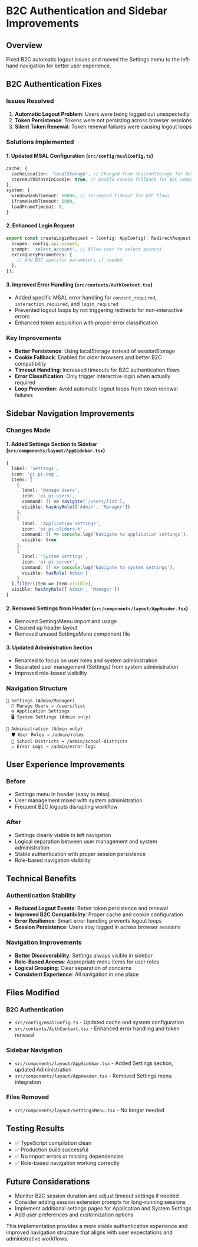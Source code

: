 # B2C Authentication and Sidebar Improvements

## Overview
Fixed B2C automatic logout issues and moved the Settings menu to the left-hand navigation for better user experience.

## B2C Authentication Fixes

### Issues Resolved
1. **Automatic Logout Problem**: Users were being logged out unexpectedly
2. **Token Persistence**: Tokens were not persisting across browser sessions
3. **Silent Token Renewal**: Token renewal failures were causing logout loops

### Solutions Implemented

#### 1. Updated MSAL Configuration (`src/config/msalConfig.ts`)
```typescript
cache: {
  cacheLocation: 'localStorage', // Changed from sessionStorage for better persistence
  storeAuthStateInCookie: true, // Enable cookie fallback for B2C compatibility
},
system: {
  windowHashTimeout: 60000, // Increased timeout for B2C flows
  iframeHashTimeout: 6000,
  loadFrameTimeout: 0,
}
```

#### 2. Enhanced Login Request
```typescript
export const createLoginRequest = (config: AppConfig): RedirectRequest => ({
  scopes: config.api.scopes,
  prompt: 'select_account', // Allow user to select account
  extraQueryParameters: {
    // Add B2C specific parameters if needed
  },
});
```

#### 3. Improved Error Handling (`src/contexts/AuthContext.tsx`)
- Added specific MSAL error handling for `consent_required`, `interaction_required`, and `login_required`
- Prevented logout loops by not triggering redirects for non-interactive errors
- Enhanced token acquisition with proper error classification

### Key Improvements
- **Better Persistence**: Using localStorage instead of sessionStorage
- **Cookie Fallback**: Enabled for older browsers and better B2C compatibility
- **Timeout Handling**: Increased timeouts for B2C authentication flows
- **Error Classification**: Only trigger interactive login when actually required
- **Loop Prevention**: Avoid automatic logout loops from token renewal failures

## Sidebar Navigation Improvements

### Changes Made

#### 1. Added Settings Section to Sidebar (`src/components/layout/AppSidebar.tsx`)
```typescript
{
  label: 'Settings',
  icon: 'pi pi-cog',
  items: [
    {
      label: 'Manage Users',
      icon: 'pi pi-users',
      command: () => navigate('/users/list'),
      visible: hasAnyRole(['Admin', 'Manager'])
    },
    {
      label: 'Application Settings',
      icon: 'pi pi-sliders-h',
      command: () => console.log('Navigate to application settings'),
      visible: true
    },
    {
      label: 'System Settings',
      icon: 'pi pi-server',
      command: () => console.log('Navigate to system settings'),
      visible: hasRole('Admin')
    }
  ].filter(item => item.visible),
  visible: hasAnyRole(['Admin', 'Manager'])
}
```

#### 2. Removed Settings from Header (`src/components/layout/AppHeader.tsx`)
- Removed SettingsMenu import and usage
- Cleaned up header layout
- Removed unused SettingsMenu component file

#### 3. Updated Administration Section
- Renamed to focus on user roles and system administration
- Separated user management (Settings) from system administration
- Improved role-based visibility

### Navigation Structure
```
📁 Settings (Admin/Manager)
  👥 Manage Users → /users/list
  ⚙️ Application Settings
  🖥️ System Settings (Admin only)

📁 Administration (Admin only)
  🛡️ User Roles → /admin/roles
  🏢 School Districts → /admin/school-districts
  ⚠️ Error Logs → /admin/error-logs
```

## User Experience Improvements

### Before
- Settings menu in header (easy to miss)
- User management mixed with system administration
- Frequent B2C logouts disrupting workflow

### After
- Settings clearly visible in left navigation
- Logical separation between user management and system administration
- Stable authentication with proper session persistence
- Role-based navigation visibility

## Technical Benefits

### Authentication Stability
- **Reduced Logout Events**: Better token persistence and renewal
- **Improved B2C Compatibility**: Proper cache and cookie configuration
- **Error Resilience**: Smart error handling prevents logout loops
- **Session Persistence**: Users stay logged in across browser sessions

### Navigation Improvements
- **Better Discoverability**: Settings always visible in sidebar
- **Role-Based Access**: Appropriate menu items for user roles
- **Logical Grouping**: Clear separation of concerns
- **Consistent Experience**: All navigation in one place

## Files Modified

### B2C Authentication
- `src/config/msalConfig.ts` - Updated cache and system configuration
- `src/contexts/AuthContext.tsx` - Enhanced error handling and token renewal

### Sidebar Navigation
- `src/components/layout/AppSidebar.tsx` - Added Settings section, updated Administration
- `src/components/layout/AppHeader.tsx` - Removed Settings menu integration

### Files Removed
- `src/components/layout/SettingsMenu.tsx` - No longer needed

## Testing Results
- ✅ TypeScript compilation clean
- ✅ Production build successful
- ✅ No import errors or missing dependencies
- ✅ Role-based navigation working correctly

## Future Considerations
- Monitor B2C session duration and adjust timeout settings if needed
- Consider adding session extension prompts for long-running sessions
- Implement additional settings pages for Application and System Settings
- Add user preferences and customization options

This implementation provides a more stable authentication experience and improved navigation structure that aligns with user expectations and administrative workflows.